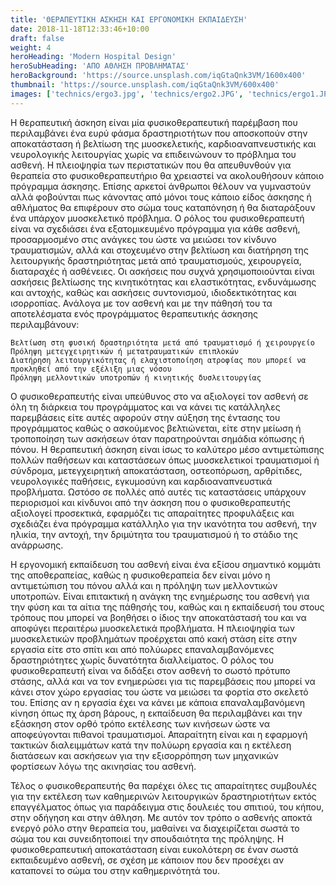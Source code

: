 ```yaml
---
title: 'ΘΕΡΑΠΕΥΤΙΚΗ ΑΣΚΗΣΗ ΚΑΙ ΕΡΓΟΝΟΜΙΚΗ ΕΚΠΑΙΔΕΥΣΗ'
date: 2018-11-18T12:33:46+10:00
draft: false
weight: 4
heroHeading: 'Modern Hospital Design'
heroSubHeading: 'ΑΠΟ ΑΘΛΗΣΗ ΠΡΟΒΛΗΜΑΤΑΣ'
heroBackground: 'https://source.unsplash.com/iqGtaQnk3VM/1600x400'
thumbnail: 'https://source.unsplash.com/iqGtaQnk3VM/600x400'
images: ['technics/ergo3.jpg', 'technics/ergo2.JPG', 'technics/ergo1.JPG']
---
```


Η θεραπευτική άσκηση είναι μία φυσικοθεραπευτική παρέμβαση που περιλαμβάνει ένα ευρύ φάσμα δραστηριοτήτων που αποσκοπούν στην αποκατάσταση ή βελτίωση της μυοσκελετικής, καρδιοαναπνευστικής και νευρολογικής λειτουργίας χωρίς να επιδεινώνουν το πρόβλημα του ασθενή. Η πλειοψηφία των περιστατικών που θα απευθυνθούν για θεραπεία στο φυσικοθεραπευτήριο θα χρειαστεί να ακολουθήσουν κάποιο πρόγραμμα άσκησης. Επίσης αρκετοί άνθρωποι θέλουν να γυμναστούν αλλά φοβούνται πως κάνοντας από μόνοι τους κάποιο είδος άσκησης ή αθλήματος θα επιφέρουν στο σώμα τους καταπόνηση ή θα διαταράξουν ένα υπάρχον μυοσκελετικό πρόβλημα.
Ο ρόλος του φυσικοθεραπευτή είναι να σχεδιάσει ένα εξατομικευμένο πρόγραμμα για κάθε ασθενή, προσαρμοσμένο στις ανάγκες του ώστε να μειώσει τον κίνδυνο τραυματισμών, αλλά και στοχευμένο στην βελτίωση και διατήρηση της λειτουργικής δραστηριότητας μετά από τραυματισμούς, χειρουργεία, διαταραχές ή ασθένειες. Οι ασκήσεις που συχνά χρησιμοποιούνται είναι ασκήσεις βελτίωσης της κινητικότητας και ελαστικότητας, ενδυνάμωσης και αντοχής, καθώς και ασκήσεις συντονισμού, ιδιοδεκτικότητας και ισορροπίας.
Ανάλογα με τον ασθενή και με την πάθησή του τα αποτελέσματα ενός προγράμματος θεραπευτικής άσκησης περιλαμβάνουν:

    Βελτίωση στη φυσική δραστηριότητα μετά από τραυματισμό ή χειρουργείο
    Πρόληψη μετεγχειρητικών ή μετατραυματικών επιπλοκών
    Διατήρηση λειτουργικότητας ή ελαχιστοποίηση ατροφίας που μπορεί να προκληθεί από την εξέλιξη μιας νόσου
    Πρόληψη μελλοντικών υποτροπών ή κινητικής δυσλειτουργίας

Ο φυσικοθεραπευτής είναι υπεύθυνος στο να αξιολογεί τον ασθενή σε όλη τη διάρκεια του προγράμματος και να κάνει τις κατάλληλες παρεμβάσεις είτε αυτές αφορούν στην αύξηση της έντασης του προγράμματος καθώς ο ασκούμενος βελτιώνεται, είτε στην μείωση ή τροποποίηση των ασκήσεων όταν παρατηρούνται σημάδια κόπωσης ή πόνου.
Η θεραπευτική άσκηση είναι ίσως το καλύτερο μέσο αντιμετώπισης πολλών παθήσεων και καταστάσεων όπως μυοσκελετικοί τραυματισμοί ή σύνδρομα, μετεγχειρητική αποκατάσταση, οστεοπόρωση, αρθρίτιδες, νευρολογικές παθήσεις, εγκυμοσύνη και καρδιοαναπνευστικά προβλήματα. Ωστόσο σε πολλές από αυτές τις καταστάσεις υπάρχουν περιορισμοί και κίνδυνοι από την άσκηση που ο φυσικοθεραπευτής αξιολογεί προσεκτικά, εφαρμόζει τις απαραίτητες προφυλάξεις και σχεδιάζει ένα πρόγραμμα κατάλληλο για την ικανότητα του ασθενή, την ηλικία, την αντοχή, την δριμύτητα του τραυματισμού ή το στάδιο της ανάρρωσης.

Η εργονομική εκπαίδευση του ασθενή είναι ένα εξίσου σημαντικό κομμάτι της αποθεραπείας, καθώς η φυσικοθεραπεία δεν είναι μόνο η αντιμετώπιση του πόνου αλλά και η πρόληψη των μελλοντικών υποτροπών. Είναι επιτακτική η ανάγκη της ενημέρωσης του ασθενή για την φύση και τα αίτια της πάθησής του, καθώς και η εκπαίδευσή του στους τρόπους που μπορεί να βοηθήσει ο ίδιος την αποκατάστασή του και να αποφύγει περαιτέρω μυοσκελετικά προβλήματα.
Η πλειοψηφία των μυοσκελετικών προβλημάτων προέρχεται από κακή στάση είτε στην εργασία είτε στο σπίτι και από πολύωρες επαναλαμβανόμενες δραστηριότητες χωρίς δυνατότητα διαλλείματος.
Ο ρόλος του φυσικοθεραπευτή είναι να διδάξει στον ασθενή το σωστό πρότυπο στάσης, αλλά και να τον ενημερώσει για τις παρεμβάσεις που μπορεί να κάνει στον χώρο εργασίας του ώστε να μειώσει τα φορτία στο σκελετό του. Επίσης αν η εργασία έχει να κάνει με κάποια επαναλαμβανόμενη κίνηση όπως πχ άρση βάρους, η εκπαίδευση θα περιλαμβάνει και την εξάσκηση στον ορθό τρόπο εκτέλεσης των κινήσεων ώστε να αποφεύγονται πιθανοί τραυματισμοί. Απαραίτητη είναι και η εφαρμογή τακτικών διαλειμμάτων κατά την πολύωρη εργασία και η εκτέλεση διατάσεων και ασκήσεων για την εξισορρόπηση των μηχανικών φορτίσεων λόγω της ακινησίας του ασθενή.

Τέλος ο φυσικοθεραπευτής θα παρέχει όλες τις απαραίτητες συμβουλές για την εκτέλεση των καθημερινών λειτουργικών δραστηριοτήτων εκτός επαγγέλματος όπως για παράδειγμα στις δουλειές του σπιτιού, του κήπου, στην οδήγηση και στην άθληση.
Με αυτόν τον τρόπο ο ασθενής αποκτά ενεργό ρόλο στην  θεραπεία του, μαθαίνει να διαχειρίζεται σωστά το σώμα του και συνειδητοποιεί την σπουδαιότητα της πρόληψης. Η φυσικοθεραπευτική αποκατάσταση είναι ευκολότερη σε έναν σωστά εκπαιδευμένο ασθενή, σε σχέση με κάποιον που δεν προσέχει αν καταπονεί το σώμα του στην καθημερινότητά του.